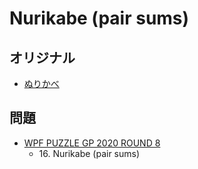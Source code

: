 # Nurikabe (pair sums)

## オリジナル
- [ぬりかべ](nurikabe.md)

## 問題
- [WPF PUZZLE GP 2020 ROUND 8](../questions/wpfpgp2020-8.md)
	- 16\. Nurikabe (pair sums)
